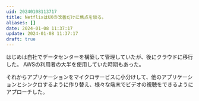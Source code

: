 ```yaml
---
uid: 20240108113717
title: NetflixはUXの改善だけに焦点を絞る。
aliases: []
date: 2024-01-08 11:37:17
update: 2024-01-08 11:37:17
draft: true
---
```


はじめは自社でデータセンターを構築して管理していたが、後にクラウドに移行した。
AWSの利用者の大半を使用していた時期もあった。

それからアプリケーションをマイクロサービスに小分けして、他のアプリケーションとシンクロするように作り替え、様々な端末でビデオの視聴をできるようにアプローチした。





[^dxshikou]: https://www.notion.so/ac8a820e0e0241f585e85477e7997724/ DXの思考法 日本経済復活への最強戦略, 西山 圭太,冨山 和彦, 文藝春秋, 2021/04/13
